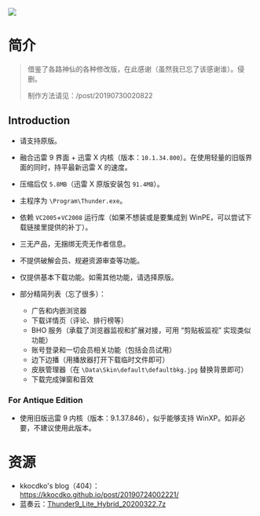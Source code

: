 ![](https://kkocdko.github.io/res/20190724-002221-001.png)

# 简介

> 借鉴了各路神仙的各种修改版，在此感谢（虽然我已忘了该感谢谁）。侵删。
> 
> 制作方法请见：/post/20190730020822

## Introduction

* 请支持原版。

* 融合迅雷 9 界面 + 迅雷 X 内核（版本：`10.1.34.800`）。在使用轻量的旧版界面的同时，持平最新迅雷 X 的速度。

* 压缩后仅 `5.8MB`（迅雷 X 原版安装包 `91.4MB`）。

* 主程序为 `\Program\Thunder.exe`。

* 依赖 `VC2005`+`VC2008` 运行库（如果不想装或是要集成到 WinPE，可以尝试下载链接里提供的补丁）。

* 三无产品，无捆绑无壳无作者信息。

* 不提供破解会员、规避资源审查等功能。

* 仅提供基本下载功能。如需其他功能，请选择原版。

* 部分精简列表（忘了很多）：
  * 广告和内嵌浏览器
  * 下载详情页（评论、排行榜等）
  * BHO 服务（承载了浏览器监视和扩展对接，可用 “剪贴板监视” 实现类似功能）
  * 账号登录和一切会员相关功能（包括会员试用）
  * 边下边播（用播放器打开下载临时文件即可）
  * 皮肤管理器（在 `\Data\Skin\default\defaultbkg.jpg` 替换背景即可）
  * 下载完成弹窗和音效

### For Antique Edition

* 使用旧版迅雷 9 内核（版本：9.1.37.846），似乎能够支持 WinXP。如非必要，不建议使用此版本。

# 资源

* kkocdko's blog（404）：https://kkocdko.github.io/post/20190724002221/
* 蓝奏云：[Thunder9_Lite_Hybrid_20200322.7z](https://www.lanzous.com/iaj3oja)
